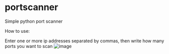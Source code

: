 # portscanner
Simple python port scanner

How to use:

Enter one or more ip addresses separated by commas, then write how many ports you want to scan
![image](https://user-images.githubusercontent.com/105016628/177753644-e7c05ad4-9e29-47c3-a6a5-0a3329530bc7.png)


